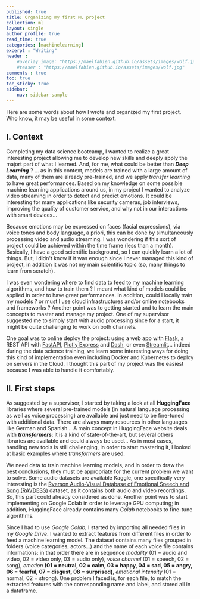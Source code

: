 ```yaml
---
published: true
title: Organizing my first ML project
collection: ml
layout: single
author_profile: true
read_time: true
categories: [machinelearning]
excerpt : "Writing"
header :
    #overlay_image: "https://maelfabien.github.io/assets/images/wolf.jpg"
    #teaser : "https://maelfabien.github.io/assets/images/wolf.jpg"
comments : true
toc: true
toc_sticky: true
sidebar:
    nav: sidebar-sample
---
```


<!--src="https://cdn.mathjax.org/mathjax/latest/MathJax.js?config=TeX-MML-AM_CHTML">
</script> -->

Here are some words about how I wrote and organized my first project. Who know, it may be useful in some context.

## I. Context

Completing my data science bootcamp, I wanted to realize a great interesting project allowing me to develop new skills and deeply apply the majort part of what I learned. And, for me, what could be better than ***Deep Learning*** ? ... as in this context, models are trained with a large amount of data, many of them are already pre-trained, and we apply *transfer learning* to have great performances.  Based on my knowledge on some possible machine learning applications around us, in my project I wanted to analyze video streaming in order to detect and predict emotions. It could be interesting for many applications like security cameras, job interviews, improving the quality of customer service, and why not in our interactions with smart devices...

Because emotions may be expressed on faces (facial expressions), via voice tones and body language, a priori, this can be done by simultaneously processing video and audio streaming. I was wondering if this sort of project could be achieved within the time frame (less than a month). Basically, I have a good scientific background, so I can quickly learn a lot of things. But, I didn't know if it was enough since I never managed this kind of project, in addition it was not my main scientific topic (so, many things to learn from scratch).

I was even wondering where to find data to feed to my machine learning algorithms, and how to train them ? I meant what kind of models could be applied in order to have great performances. In addition, could I locally train my models ? or must I use cloud infrastructures and/or online notebooks and frameworks ? Another point was to getting started and to learn the main concepts to master and manage my project. One of my supervisor suggested me to simply start with audio processing since for a start, it might be quite challenging to work on both channels.

One goal was to online deploy the project: using a web app with [Flask](https://flask.palletsprojects.com/), a REST API with [FastAPI]('https://fastapi.tiangolo.com'), [Plotly Express](https://plotly.com/python/plotly-express/) and [Dash](https://dash-gallery.plotly.host/Portal/), or even [Streamlit](https://streamlit.io)... indeed during the data science training, we learn some interesting ways for doing this kind of implementation even including Docker and Kubernetes to deploy on servers in the Cloud. I thought this part of my project was the easiest because I was able to handle it comfortably.

## II. First steps

As suggested by a supervisor, I started by taking a look at all **HuggingFace** libraries where several pre-trained models (in natural language processing as well as voice processing) are available and just need to be fine-tuned with additional data. There are always many resources in other languages like German and Spanish... A main concept in HuggingFace website deals with ***transformers***: it is a kind of state-of-the-art, but several others libraries are available and could always be used... As in most cases, handling new tools is still challenging, in order to start mastering it, I looked at basic examples where *transformers* are used.

We need data to train machine learning models, and in order to draw the best conclusions, they must be appropriate for the current problem we want to solve. Some audio datasets are available Kaggle, one specifically very interesting is the [Ryerson Audio-Visual Database of Emotional Speech and Song (RAVDESS)](https://zenodo.org/record/1188976#.YF5hwC1Q2Rs) dataset, as it contains both audio and video recordings. So, this part could already considered as done. Another point was to start implementing on Google Colab in order to leverage GPU computing; in addition, HuggingFace already contains many *Colab* notebooks to fine-tune algorithms.

Since I had to use *Google Colab*, I started by importing all needed files in my *Google Drive*. I wanted to extract features from different files in order to feed a machine learning model. The dataset contains many files grouped in folders (voice categories, actors...) and the name of each voice file contains informations: in that order there are in sequence  *modality* (01 = audio and video, 02 = video only, 03 = audio only), *voice channel* (01 = speech, 02 = song), *emotion* **(01 = neutral, 02 = calm, 03 = happy, 04 = sad, 05 = angry, 06 = fearful, 07 = disgust, 08 = surprised)**, *emotional intensity* (01 = normal, 02 = strong). One problem I faced is, for each file, to match the extracted features with the corresponding name and label, and stored all in a dataframe.
